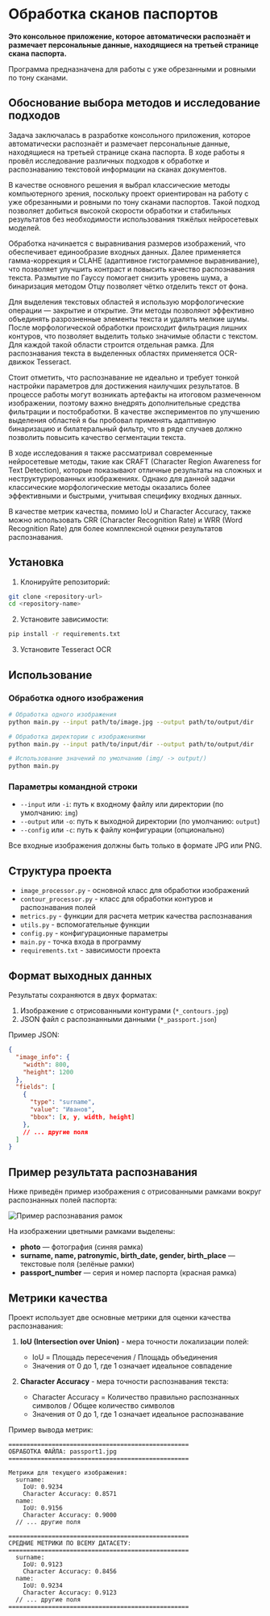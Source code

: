 # Обработка сканов паспортов

**Это консольное приложение, которое автоматически распознаёт и размечает персональные данные, находящиеся на третьей странице скана паспорта.**

Программа предназначена для работы с уже обрезанными и ровными по тону сканами. 

## Обоснование выбора методов и исследование подходов

Задача заключалась в разработке консольного приложения, которое автоматически распознаёт и размечает персональные данные, находящиеся на третьей странице скана паспорта. В ходе работы я провёл исследование различных подходов к обработке и распознаванию текстовой информации на сканах документов.

В качестве основного решения я выбрал классические методы компьютерного зрения, поскольку проект ориентирован на работу с уже обрезанными и ровными по тону сканами паспортов. Такой подход позволяет добиться высокой скорости обработки и стабильных результатов без необходимости использования тяжёлых нейросетевых моделей.

Обработка начинается с выравнивания размеров изображений, что обеспечивает единообразие входных данных. Далее применяется гамма-коррекция и CLAHE (адаптивное гистограммное выравнивание), что позволяет улучшить контраст и повысить качество распознавания текста. Размытие по Гауссу помогает снизить уровень шума, а бинаризация методом Отцу позволяет чётко отделить текст от фона.

Для выделения текстовых областей я использую морфологические операции — закрытие и открытие. Эти методы позволяют эффективно объединять разрозненные элементы текста и удалять мелкие шумы. После морфологической обработки происходит фильтрация лишних контуров, что позволяет выделить только значимые области с текстом. Для каждой такой области строится отдельная рамка. Для распознавания текста в выделенных областях применяется OCR-движок Tesseract.

Стоит отметить, что распознавание не идеально и требует тонкой настройки параметров для достижения наилучших результатов. В процессе работы могут возникать артефакты на итоговом размеченном изображении, поэтому важно внедрять дополнительные средства фильтрации и постобработки. В качестве экспериментов по улучшению выделения областей я бы пробовал применять адаптивную бинаризацию и билатеральный фильтр, что в ряде случаев должно позволить повысить качество сегментации текста.

В ходе исследования я также рассматривал современные нейросетевые методы, такие как CRAFT (Character Region Awareness for Text Detection), которые показывают отличные результаты на сложных и неструктурированных изображениях. Однако для данной задачи классические морфологические методы оказались более эффективными и быстрыми, учитывая специфику входных данных.

В качестве метрик качества, помимо IoU и Character Accuracy, также можно использовать CRR (Character Recognition Rate) и WRR (Word Recognition Rate) для более комплексной оценки результатов распознавания.

## Установка

1. Клонируйте репозиторий:
```bash
git clone <repository-url>
cd <repository-name>
```

2. Установите зависимости:
```bash
pip install -r requirements.txt
```

3. Установите Tesseract OCR 

## Использование

### Обработка одного изображения

```bash
# Обработка одного изображения
python main.py --input path/to/image.jpg --output path/to/output/dir

# Обработка директории с изображениями
python main.py --input path/to/input/dir --output path/to/output/dir

# Использование значений по умолчанию (img/ -> output/)
python main.py
```

### Параметры командной строки

- `--input` или `-i`: путь к входному файлу или директории (по умолчанию: `img`)
- `--output` или `-o`: путь к выходной директории (по умолчанию: `output`)
- `--config` или `-c`: путь к файлу конфигурации (опционально)

Все входные изображения должны быть только в формате JPG или PNG.

## Структура проекта

- `image_processor.py` - основной класс для обработки изображений
- `contour_processor.py` - класс для обработки контуров и распознавания полей
- `metrics.py` - функции для расчета метрик качества распознавания
- `utils.py` - вспомогательные функции
- `config.py` - конфигурационные параметры
- `main.py` - точка входа в программу
- `requirements.txt` - зависимости проекта

## Формат выходных данных

Результаты сохраняются в двух форматах:

1. Изображение с отрисованными контурами (`*_contours.jpg`)
2. JSON файл с распознанными данными (`*_passport.json`)

Пример JSON:
```json
{
  "image_info": {
    "width": 800,
    "height": 1200
  },
  "fields": [
    {
      "type": "surname",
      "value": "Иванов",
      "bbox": [x, y, width, height]
    },
    // ... другие поля
  ]
}
```

## Пример результата распознавания

Ниже приведён пример изображения с отрисованными рамками вокруг распознанных полей паспорта:

![Пример распознавания рамок](./@Снимок%20экрана%202025-04-27%20в%2019.39.40_ground_truth.jpg)

На изображении цветными рамками выделены:
- **photo** — фотография (синяя рамка)
- **surname, name, patronymic, birth_date, gender, birth_place** — текстовые поля (зелёные рамки)
- **passport_number** — серия и номер паспорта (красная рамка)

## Метрики качества

Проект использует две основные метрики для оценки качества распознавания:

1. **IoU (Intersection over Union)** - мера точности локализации полей:
   - IoU = Площадь пересечения / Площадь объединения
   - Значения от 0 до 1, где 1 означает идеальное совпадение

2. **Character Accuracy** - мера точности распознавания текста:
   - Character Accuracy = Количество правильно распознанных символов / Общее количество символов
   - Значения от 0 до 1, где 1 означает идеальное распознавание

Пример вывода метрик:
```
==================================================
ОБРАБОТКА ФАЙЛА: passport1.jpg
==================================================

Метрики для текущего изображения:
  surname:
    IoU: 0.9234
    Character Accuracy: 0.8571
  name:
    IoU: 0.9156
    Character Accuracy: 0.9000
  // ... другие поля

==================================================
СРЕДНИЕ МЕТРИКИ ПО ВСЕМУ ДАТАСЕТУ:
==================================================
  surname:
    IoU: 0.9123
    Character Accuracy: 0.8456
  name:
    IoU: 0.9234
    Character Accuracy: 0.9123
  // ... другие поля
==================================================
```
